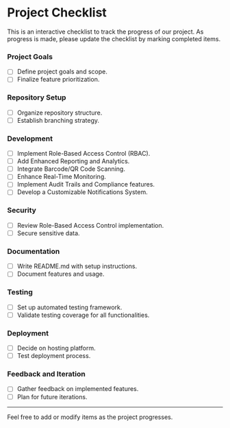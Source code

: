 # Project Checklist

This is an interactive checklist to track the progress of our project. As progress is made, please update the checklist by marking completed items.

### Project Goals
- [ ] Define project goals and scope.
- [ ] Finalize feature prioritization.

### Repository Setup
- [ ] Organize repository structure.
- [ ] Establish branching strategy.

### Development
- [ ] Implement Role-Based Access Control (RBAC).
- [ ] Add Enhanced Reporting and Analytics.
- [ ] Integrate Barcode/QR Code Scanning.
- [ ] Enhance Real-Time Monitoring.
- [ ] Implement Audit Trails and Compliance features.
- [ ] Develop a Customizable Notifications System.

### Security
- [ ] Review Role-Based Access Control implementation.
- [ ] Secure sensitive data.

### Documentation
- [ ] Write README.md with setup instructions.
- [ ] Document features and usage.

### Testing
- [ ] Set up automated testing framework.
- [ ] Validate testing coverage for all functionalities.

### Deployment
- [ ] Decide on hosting platform.
- [ ] Test deployment process.

### Feedback and Iteration
- [ ] Gather feedback on implemented features.
- [ ] Plan for future iterations.

---

Feel free to add or modify items as the project progresses.